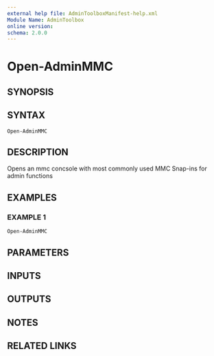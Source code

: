 ```yaml
---
external help file: AdminToolboxManifest-help.xml
Module Name: AdminToolbox
online version:
schema: 2.0.0
---
```


# Open-AdminMMC

## SYNOPSIS

## SYNTAX

```
Open-AdminMMC
```

## DESCRIPTION
Opens an mmc concsole with most commonly used MMC Snap-ins for admin functions

## EXAMPLES

### EXAMPLE 1
```
Open-AdminMMC
```

## PARAMETERS

## INPUTS

## OUTPUTS

## NOTES

## RELATED LINKS
